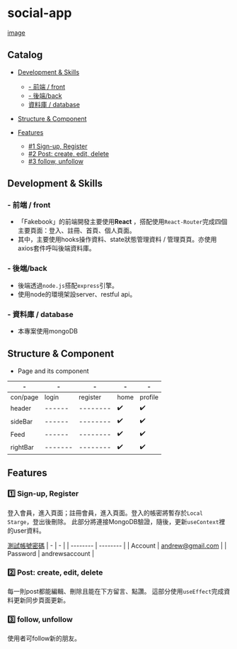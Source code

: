 # social-app
 [image](<img src="./readme/1.png" alt="drawing" width="200"/>)


## Catalog
- [Development & Skills](#Development-&-Skills)
  - [- 前端 / front](#--前端-/-front)
  - [- 後端/back](#--後端/back)
  - [資料庫 / database](#資料庫-/-database)

- [Structure & Component](#Structure-&-Component)
- [Features](#features)
  - [#1 Sign-up, Register](#sign-up,-Register)
  - [#2 Post: create, edit, delete](#Post:-create,-edit,-delete)
  - [#3 follow, unfollow](#follow,-unfollow)



## Development & Skills
### - 前端 / front
* 「Fakebook」的前端開發主要使用**React** ，搭配使用`React-Router`完成四個主要頁面：登入、註冊、首頁、個人頁面。
* 其中，主要使用hooks操作資料、state狀態管理資料 / 管理頁頁。亦使用axios套件呼叫後端資料庫。
### - 後端/back
* 後端透過`node.js`搭配`express`引擎。
* 使用node的環境架設server、restful api。
### - 資料庫 / database
* 本專案使用mongoDB

## Structure & Component
* Page and its component

| - | - | - | - | - |
| -------- | -------- | -------- | -------- | -------- |
| con/page |  login | register |     home |  profile |
|  header  | ------ | -------- |      ✔️   |    ✔️     |
|  sideBar | ------ | -------- |      ✔️   |    ✔️     |
|  Feed    | ------ | -------- |     ✔️    |    ✔️     |
|  rightBar|------- | -------- |      ✔️   |    ✔️     |


## Features
### 1️⃣  Sign-up, Register
登入會員，進入頁面；註冊會員，進入頁面。登入的帳密將暫存於`Local Starge`，登出後刪除。
此部分將連接MongoDB驗證，隨後，更新`useContext`裡的user資料。

[測試帳號密碼](#test-account)
| - | - |
| -------- | -------- |
| Account | andrew@gmail.com |
| Password | andrewsaccount |

### 2️⃣  Post: create, edit, delete
每一則post都能編輯、刪除且能在下方留言、點讚。
這部分使用`useEffect`完成資料更新同步頁面更新。

### 3️⃣  follow, unfollow
使用者可follow新的朋友。

